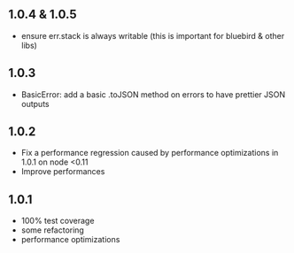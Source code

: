 ## 1.0.4 & 1.0.5

* ensure err.stack is always writable (this is important for bluebird & other libs)

## 1.0.3

* BasicError: add a basic .toJSON method on errors to have prettier JSON outputs

## 1.0.2

* Fix a performance regression caused by performance optimizations in 1.0.1 on node <0.11
* Improve performances


## 1.0.1

* 100% test coverage
* some refactoring
* performance optimizations
